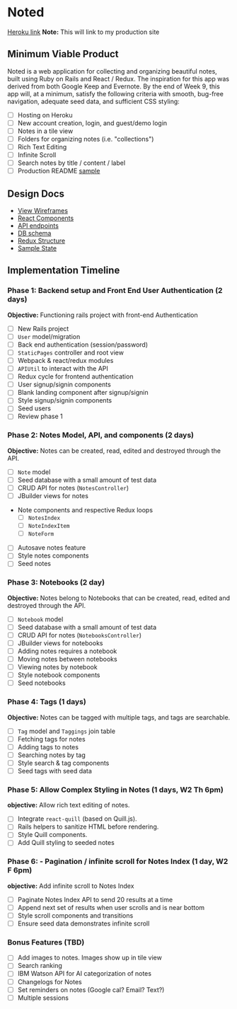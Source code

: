 # Noted

[Heroku link][heroku] **Note:** This will link to my production site

[heroku]: http://www.herokuapp.com

## Minimum Viable Product

Noted is a web application for collecting and organizing beautiful notes, built using Ruby on Rails and React / Redux. The inspiration for this app was derived from both Google Keep and Evernote.  By the end of Week 9, this app will, at a minimum, satisfy the following criteria with smooth, bug-free navigation, adequate seed data, and sufficient CSS styling:

- [ ] Hosting on Heroku
- [ ] New account creation, login, and guest/demo login
- [ ] Notes in a tile view
- [ ] Folders for organizing notes (i.e. "collections")
- [ ] Rich Text Editing
- [ ] Infinite Scroll
- [ ] Search notes by title / content / label
- [ ] Production README [sample](../README.md)

## Design Docs
* [View Wireframes][wireframes]
* [React Components][components]
* [API endpoints][api-endpoints]
* [DB schema][schema]
* [Redux Structure][redux-structure]
* [Sample State][sample-state]

[wireframes]: wireframes
[components]: component-heirarchy.md
[redux-structure]: redux-structure.md
[sample-state]: sample-state.md
[api-endpoints]: api-endpoints.md
[schema]: schema.md

## Implementation Timeline

### Phase 1: Backend setup and Front End User Authentication (2 days)

**Objective:** Functioning rails project with front-end Authentication

- [ ] New Rails project
- [ ] `User` model/migration
- [ ] Back end authentication (session/password)
- [ ] `StaticPages` controller and root view
- [ ] Webpack & react/redux modules
- [ ] `APIUtil` to interact with the API
- [ ] Redux cycle for frontend authentication
- [ ] User signup/signin components
- [ ] Blank landing component after signup/signin
- [ ] Style signup/signin components
- [ ] Seed users
- [ ] Review phase 1

### Phase 2: Notes Model, API, and components (2 days)

**Objective:** Notes can be created, read, edited and destroyed through
the API.

- [ ] `Note` model
- [ ] Seed database with a small amount of test data
- [ ] CRUD API for notes (`NotesController`)
- [ ] JBuilder views for notes
- Note components and respective Redux loops
  - [ ] `NotesIndex`
  - [ ] `NoteIndexItem`
  - [ ] `NoteForm`
- [ ] Autosave notes feature
- [ ] Style notes components
- [ ] Seed notes

### Phase 3: Notebooks (2 day)

**Objective:** Notes belong to Notebooks that can be created, read, edited and destroyed through the API.

- [ ] `Notebook` model
- [ ] Seed database with a small amount of test data
- [ ] CRUD API for notes (`NotebooksController`)
- [ ] JBuilder views for notebooks
- [ ] Adding notes requires a notebook
- [ ] Moving notes between notebooks
- [ ] Viewing notes by notebook
- [ ] Style notebook components
- [ ] Seed notebooks

### Phase 4: Tags (1 days)

**Objective:** Notes can be tagged with multiple tags, and tags are searchable.

- [ ] `Tag` model and `Taggings` join table
- [ ] Fetching tags for notes
- [ ] Adding tags to notes
- [ ] Searching notes by tag
- [ ] Style search & tag components
- [ ] Seed tags with seed data

### Phase 5: Allow Complex Styling in Notes (1 days, W2 Th 6pm)

**objective:** Allow rich text editing of notes.

- [ ] Integrate `react-quill` (based on Quill.js).
- [ ] Rails helpers to sanitize HTML before rendering.
- [ ] Style Quill components.
- [ ] Add Quill styling to seeded notes

### Phase 6: - Pagination / infinite scroll for Notes Index (1 day, W2 F 6pm)

**objective:** Add infinite scroll to Notes Index

- [ ] Paginate Notes Index API to send 20 results at a time
- [ ] Append next set of results when user scrolls and is near bottom
- [ ] Style scroll components and transitions
- [ ] Ensure seed data demonstrates infinite scroll

### Bonus Features (TBD)
- [ ] Add images to notes. Images show up in tile view
- [ ] Search ranking
- [ ] IBM Watson API for AI categorization of notes
- [ ] Changelogs for Notes
- [ ] Set reminders on notes (Google cal? Email? Text?)
- [ ] Multiple sessions

